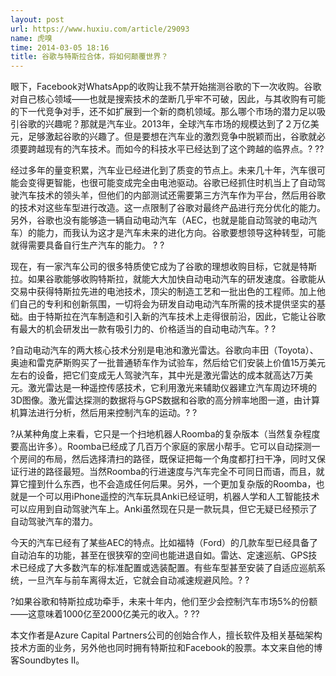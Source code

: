 ```yaml
---
layout: post
url: https://www.huxiu.com/article/29093
name: 虎嗅
time: 2014-03-05 18:16
title: 谷歌与特斯拉合体，将如何颠覆世界？
---
```

眼下，Facebook对WhatsApp的收购让我不禁开始揣测谷歌的下一次收购。谷歌对自己核心领域——也就是搜索技术的垄断几乎牢不可破，因此，与其收购有可能的下一代竞争对手，还不如扩展到一个新的商机领域。那么哪个市场的潜力足以吸引谷歌的兴趣呢？那就是汽车业。2013年，全球汽车市场的规模达到了２万亿美元，足够激起谷歌的兴趣了。但是要想在汽车业的激烈竞争中脱颖而出，谷歌就必须要跨越现有的汽车技术。而如今的科技水平已经达到了这个跨越的临界点。? ??

经过多年的量变积累，汽车业已经进化到了质变的节点上。未来几十年，汽车很可能会变得更智能，也很可能变成完全由电池驱动。谷歌已经抓住时机当上了自动驾驶汽车技术的领头羊，但他们的内部测试还需要第三方汽车作为平台，然后用谷歌的技术对这些车型进行改造。这一点限制了谷歌对最终产品进行充分优化的能力。另外，谷歌也没有能够造一辆自动电动汽车（AEC，也就是能自动驾驶的电动汽车）的能力，而我认为这才是汽车未来的进化方向。谷歌要想领导这种转型，可能就得需要具备自行生产汽车的能力。 ? ?

现在，有一家汽车公司的很多特质使它成为了谷歌的理想收购目标，它就是特斯拉。如果谷歌能够收购特斯拉，就能大大加快自动电动汽车的研发速度。谷歌能从交易中获得特斯拉先进的电池技术，顶尖的制造工艺和一批出色的工程师。加上他们自己的专利和创新氛围，一切将会为研发自动电动汽车所需的技术提供坚实的基础。由于特斯拉在汽车制造和引入新的汽车技术上走得很前沿，因此，它能让谷歌有最大的机会研发出一款有吸引力的、价格适当的自动电动汽车。? ?

?自动电动汽车的两大核心技术分别是电池和激光雷达。谷歌向丰田（Toyota）、奥迪和雷克萨斯购买了一批普通轿车作为试验车，然后给它们安装上价值15万美元左右的设备，把它们变成无人驾驶汽车，其中光是激光雷达的成本就高达7万美元。激光雷达是一种遥控传感技术，它利用激光来辅助仪器建立汽车周边环境的3D图像。激光雷达探测的数据将与GPS数据和谷歌的高分辨率地图一道，由计算机算法进行分析，然后用来控制汽车的运动。? ?

?从某种角度上来看，它只是一个扫地机器人Roomba的复杂版本（当然复杂程度要高出许多）。Roomba已经成了几百万个家庭的家居小帮手。它可以自动探测一个房间的布局，然后选择清扫的路径，既保证把每一个角度都打扫干净，同时又保证行进的路径最短。当然Roomba的行进速度与汽车完全不可同日而语，而且，就算它撞到什么东西，也不会造成任何后果。另外，一个更加复杂版的Roomba，也就是一个可以用iPhone遥控的汽车玩具Anki已经证明，机器人学和人工智能技术可以应用到自动驾驶汽车上。Anki虽然现在只是一款玩具，但它无疑已经预示了自动驾驶汽车的潜力。

今天的汽车已经有了某些AEC的特点。比如福特（Ford）的几款车型已经具备了自动泊车的功能，甚至在很狭窄的空间也能进退自如。雷达、定速巡航、GPS技术已经成了大多数汽车的标准配置或选装配置。有些车型甚至安装了自适应巡航系统，一旦汽车与前车离得太近，它就会自动减速规避风险。? ?

?如果谷歌和特斯拉成功牵手，未来十年内，他们至少会控制汽车市场5%的份额——这意味着1000亿至2000亿美元的收入。? ??

本文作者是Azure Capital Partners公司的创始合作人，擅长软件及相关基础架构技术方面的业务，另外他也同时拥有特斯拉和Facebook的股票。本文来自他的博客Soundbytes II。

